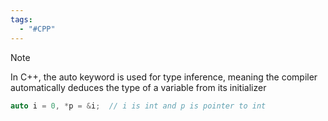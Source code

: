 ```yaml
---
tags:
  - "#CPP"
---
```

> [!NOTE]
In C++, the auto keyword is used for type inference, meaning the compiler automatically deduces the type of a variable from its initializer

```cpp
auto i = 0, *p = &i;  // i is int and p is pointer to int
```

